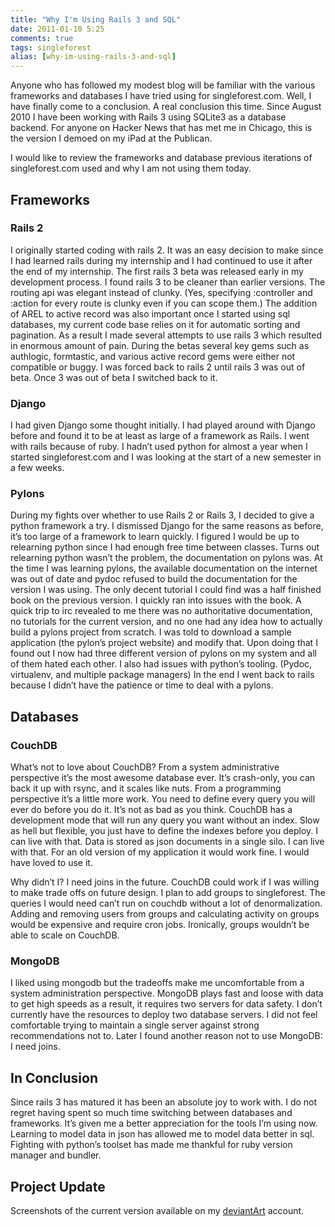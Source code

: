 ```yaml
---
title: "Why I'm Using Rails 3 and SQL"
date: 2011-01-10 5:25
comments: true
tags: singleforest
alias: [why-im-using-rails-3-and-sql]
---
```

Anyone who has followed my modest blog will be familiar with the various frameworks and databases I have tried using for singleforest.com. Well, I have finally come to a conclusion. A real conclusion this time. Since August 2010 I have been working with Rails 3 using SQLite3 as a database backend. For anyone on Hacker News that has met me in Chicago, this is the version I demoed on my iPad at the Publican.


I would like to review the frameworks and database previous iterations of singleforest.com used and why I am not using them today.

## Frameworks

### Rails 2
I originally started coding with rails 2. It was an easy decision to make since I had learned rails during my internship and I had continued to use it after the end of my internship. The first rails 3 beta was released early in my development process. I found rails 3 to be cleaner than earlier versions. The routing api was elegant instead of clunky. (Yes, specifying :controller and :action for every route is clunky even if you can scope them.) The addition of AREL to active record was also important once I started using sql databases, my current code base relies on it for automatic sorting and pagination.  As a result I made several attempts to use rails 3 which resulted in enormous amount of pain. During the betas several key gems such as authlogic, formtastic, and various active record gems were either not compatible or buggy. I was forced back to rails 2 until rails 3 was out of beta. Once 3 was out of beta I switched back to it.

### Django
I had given Django some thought initially. I had played around with Django before and found it to be at least as large of a framework as Rails. I went with rails because of ruby. I hadn’t used python for almost a year when I started singleforest.com and I was looking at the start of a new semester in a few weeks. 

### Pylons
During my fights over whether to use Rails 2 or Rails 3, I decided to give a python framework a try. I dismissed Django for the same reasons as before, it’s too large of a framework to learn quickly. I figured I would be up to relearning python since I had enough free time between classes. Turns out relearning python wasn’t the problem, the documentation on pylons was. At the time I was learning pylons, the available documentation on the internet was out of date and pydoc refused to build the documentation for the version I was using. The only decent tutorial I could find was a half finished book on the previous version. I quickly ran into issues with the book. A quick trip to irc revealed to me there was no authoritative documentation, no tutorials for the current version, and no one had any idea how to actually build a pylons project from scratch. I was told to download a sample application (the pylon’s project website) and modify that. Upon doing that I found out I now had three different version of pylons on my system and all of them hated each other. I also had issues with python’s tooling. (Pydoc, virtualenv, and multiple package managers) In the end I went back to rails because I didn’t have the patience or time to deal with a pylons.

## Databases

### CouchDB
What’s not to love about CouchDB? From a system administrative perspective it’s the most awesome database ever. It’s crash-only, you can back it up with rsync, and it scales like nuts. From a programming perspective it’s a little more work. You need to define every query you will ever do before you do it. It’s not as bad as you think. CouchDB has a development mode that will run any query you want without an index. Slow as hell but flexible, you just have to define the indexes before you deploy. I can live with that. Data is stored as json documents in a single silo. I can live with that. For an old version of my application it would work fine. I would have loved to use it. 

Why didn’t I? I need joins in the future. CouchDB could work if I was willing to make trade offs on future design. I plan to add groups to singleforest. The queries I would need can’t run on couchdb without a lot of denormalization. Adding and removing users from groups and calculating activity on groups would be expensive and require cron jobs. Ironically, groups wouldn’t be able to scale on CouchDB. 

### MongoDB
I liked using mongodb but the tradeoffs make me uncomfortable from a system administration perspective. MongoDB plays fast and loose with data to get high speeds as a result, it requires two servers for data safety. I don’t currently have the resources to deploy two database servers. I did not feel comfortable trying to maintain a single server against strong recommendations not to. Later I found another reason not to use MongoDB: I need joins.  

## In Conclusion
Since rails 3 has matured it has been an absolute joy to work with. I do not regret having spent so much time switching between databases and frameworks. It’s given me a better appreciation for the tools I’m using now. Learning to model data in json has allowed me to model data better in sql. Fighting with python’s toolset has made me thankful for ruby version manager and bundler. 

## Project Update
Screenshots of the current version available on my [deviantArt](http://epochwolf.deviantart.com/gallery/27711539) account.